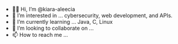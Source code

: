 - 👋🏾 Hi, I’m @kiara-aleecia
- 👀 I’m interested in ... cybersecurity, web development, and APIs.
- 🌱 I’m currently learning ... Java, C, Linux
- 💞️ I’m looking to collaborate on ...
- 📫 How to reach me ...

<!---
kiara-aleecia/kiara-aleecia is a ✨ special ✨ repository because its `README.md` (this file) appears on your GitHub profile.
You can click the Preview link to take a look at your changes.
--->
